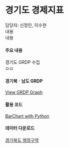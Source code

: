 # 경기도 경제지표

담당자: 신정인, 이수현<br>
내용<br>
내용<br>

#### 주요 내용

경기도 GRDP 수집<br>
ㅁㅁ

#### 경기북ㆍ남도 GRDP
[View GRDP Graph](https://jinuew.github.io/sicm2002-6/assets/GRDP막대그래프.html)

#### 활용 코드
[BarChart with Python](https://github.com/jinuew/sicm2002-6/blob/main/assets/Code/GRDP.ipynb)


#### 데이터 다운로드
[경기북도 행정구역](https://github.com/jinuew/sicm2002-6/raw/main/assets/Data/경기도GRDP.xlsx)<br>
